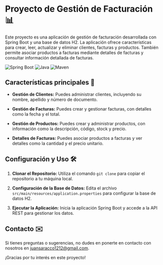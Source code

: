 # Proyecto de Gestión de Facturación 📊

Este proyecto es una aplicación de gestión de facturación desarrollada con Spring Boot y una base de datos H2. La aplicación ofrece características para crear, leer, actualizar y eliminar clientes, facturas y productos. También permite asociar productos a facturas mediante detalles de facturas y consultar información detallada de facturas.

![Spring Boot](https://img.shields.io/badge/Spring%20Boot-2.5.3-green) ![Java](https://img.shields.io/badge/Java-8%2B-orange) ![Maven](https://img.shields.io/badge/Maven-3.8.2-blue)

## Características principales 🚀

- **Gestión de Clientes:** Puedes administrar clientes, incluyendo su nombre, apellido y número de documento.

- **Gestión de Facturas:** Puedes crear y gestionar facturas, con detalles como la fecha y el total.

- **Gestión de Productos:** Puedes crear y administrar productos, con información como la descripción, código, stock y precio.

- **Detalles de Facturas:** Puedes asociar productos a facturas y ver detalles como la cantidad y el precio unitario.

## Configuración y Uso 🛠️

1. **Clonar el Repositorio:** Utiliza el comando `git clone` para copiar el repositorio a tu máquina local.

2. **Configuración de la Base de Datos:** Edita el archivo `src/main/resources/application.properties` para configurar la base de datos H2.

3. **Ejecutar la Aplicación:** Inicia la aplicación Spring Boot y accede a la API REST para gestionar los datos.


## Contacto ✉️

Si tienes preguntas o sugerencias, no dudes en ponerte en contacto con nosotros en juansaracco1212@gmail.com.

¡Gracias por tu interés en este proyecto!

